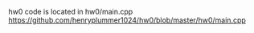 hw0 code is located in hw0/main.cpp https://github.com/henryplummer1024/hw0/blob/master/hw0/main.cpp
